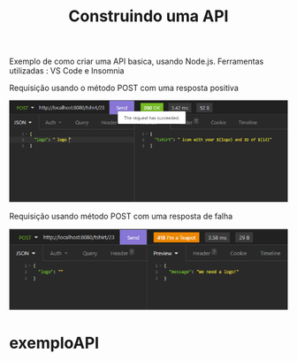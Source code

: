 <!DOCTYPE html>
<html lang="br-pt">

<head>
    <meta charset="utf-8">
    <title> TesteAPI</title>
</head>

<body>
    <header>
        <h1> Construindo uma API</h1>
    </header>
    <div>
<p> Exemplo de como criar uma API basica, usando Node.js.
Ferramentas utilizadas : VS Code e Insomnia</p>
        <p> Requisição usando o método POST com uma resposta positiva</p>
        <img src="https://github.com/Irina-Chang/exemploAPI/blob/master/imagens/queryCheia.png">
    </div>
    <div>
        <p> Requisição usando método POST com uma resposta de falha</p>
        <img src="https://github.com/Irina-Chang/exemploAPI/blob/master/imagens/queryVazia.png" > </div>
</body>

# exemploAPI
</html>
